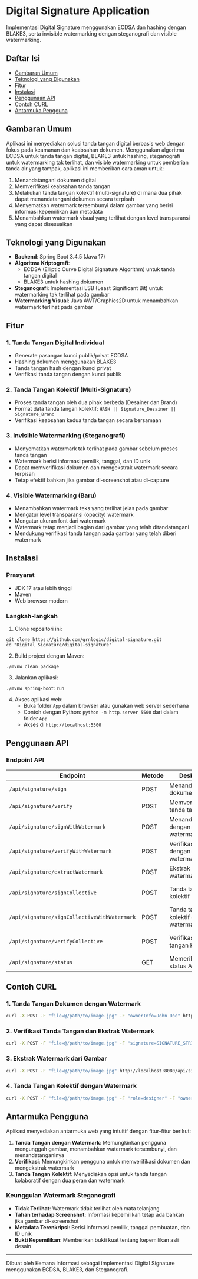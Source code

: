 # Digital Signature Application

Implementasi Digital Signature menggunakan ECDSA dan hashing dengan BLAKE3, serta invisible watermarking dengan steganografi dan visible watermarking.

## Daftar Isi

- [Gambaran Umum](#gambaran-umum)
- [Teknologi yang Digunakan](#teknologi-yang-digunakan)
- [Fitur](#fitur)
- [Instalasi](#instalasi)
- [Penggunaan API](#penggunaan-api)
- [Contoh CURL](#contoh-curl)
- [Antarmuka Pengguna](#antarmuka-pengguna)

## Gambaran Umum

Aplikasi ini menyediakan solusi tanda tangan digital berbasis web dengan fokus pada keamanan dan keabsahan dokumen. Menggunakan algoritma ECDSA untuk tanda tangan digital, BLAKE3 untuk hashing, steganografi untuk watermarking tak terlihat, dan visible watermarking untuk pemberian tanda air yang tampak, aplikasi ini memberikan cara aman untuk:

1. Menandatangani dokumen digital
2. Memverifikasi keabsahan tanda tangan
3. Melakukan tanda tangan kolektif (multi-signature) di mana dua pihak dapat menandatangani dokumen secara terpisah
4. Menyematkan watermark tersembunyi dalam gambar yang berisi informasi kepemilikan dan metadata
5. Menambahkan watermark visual yang terlihat dengan level transparansi yang dapat disesuaikan

## Teknologi yang Digunakan

- **Backend**: Spring Boot 3.4.5 (Java 17)
- **Algoritma Kriptografi**:
  - ECDSA (Elliptic Curve Digital Signature Algorithm) untuk tanda tangan digital
  - BLAKE3 untuk hashing dokumen
- **Steganografi**: Implementasi LSB (Least Significant Bit) untuk watermarking tak terlihat pada gambar
- **Watermarking Visual**: Java AWT/Graphics2D untuk menambahkan watermark terlihat pada gambar

## Fitur

### 1. Tanda Tangan Digital Individual

- Generate pasangan kunci publik/privat ECDSA
- Hashing dokumen menggunakan BLAKE3
- Tanda tangan hash dengan kunci privat
- Verifikasi tanda tangan dengan kunci publik

### 2. Tanda Tangan Kolektif (Multi-Signature)

- Proses tanda tangan oleh dua pihak berbeda (Desainer dan Brand)
- Format data tanda tangan kolektif: `HASH || Signature_Desainer || Signature_Brand`
- Verifikasi keabsahan kedua tanda tangan secara bersamaan

### 3. Invisible Watermarking (Steganografi)

- Menyematkan watermark tak terlihat pada gambar sebelum proses tanda tangan
- Watermark berisi informasi pemilik, tanggal, dan ID unik
- Dapat memverifikasi dokumen dan mengekstrak watermark secara terpisah
- Tetap efektif bahkan jika gambar di-screenshot atau di-capture

### 4. Visible Watermarking (Baru)

- Menambahkan watermark teks yang terlihat jelas pada gambar
- Mengatur level transparansi (opacity) watermark
- Mengatur ukuran font dari watermark
- Watermark tetap menjadi bagian dari gambar yang telah ditandatangani
- Mendukung verifikasi tanda tangan pada gambar yang telah diberi watermark

## Instalasi

### Prasyarat

- JDK 17 atau lebih tinggi
- Maven
- Web browser modern

### Langkah-langkah

1. Clone repositori ini:

```
git clone https://github.com/grnlogic/digital-signature.git
cd "Digital Signature/digital-signature"
```

2. Build project dengan Maven:

```
./mvnw clean package
```

3. Jalankan aplikasi:

```
./mvnw spring-boot:run
```

4. Akses aplikasi web:
   - Buka folder `App` dalam browser atau gunakan web server sederhana
   - Contoh dengan Python: `python -m http.server 5500` dari dalam folder `App`
   - Akses di `http://localhost:5500`

## Penggunaan API

### Endpoint API

| Endpoint                                     | Metode | Deskripsi                              | Parameter                                                                                                                           |
| -------------------------------------------- | ------ | -------------------------------------- | ----------------------------------------------------------------------------------------------------------------------------------- |
| `/api/signature/sign`                        | POST   | Menandatangani dokumen                 | `file`: Dokumen yang akan ditandatangani                                                                                            |
| `/api/signature/verify`                      | POST   | Memverifikasi tanda tangan             | `file`: Dokumen, `signature`: Tanda tangan                                                                                          |
| `/api/signature/signWithWatermark`           | POST   | Menandatangani dengan watermark        | `file`: Gambar, `ownerInfo`: Info pemilik, `designerName`: Nama (opsional)                                                          |
| `/api/signature/verifyWithWatermark`         | POST   | Verifikasi dengan watermark            | `file`: Gambar, `signature`: Tanda tangan                                                                                           |
| `/api/signature/extractWatermark`            | POST   | Ekstrak watermark saja                 | `file`: Gambar yang memiliki watermark                                                                                              |
| `/api/signature/signCollective`              | POST   | Tanda tangan kolektif                  | `file`: Dokumen, `role`: "designer"/"brand", `designerSignature`: Tanda tangan designer (diperlukan jika role=brand)                |
| `/api/signature/signCollectiveWithWatermark` | POST   | Tanda tangan kolektif dengan watermark | `file`: Gambar, `role`: "designer"/"brand", `ownerInfo`: Info pemilik, `designerSignature`: Tanda tangan designer (jika role=brand) |
| `/api/signature/verifyCollective`            | POST   | Verifikasi tanda tangan kolektif       | `file`: Dokumen, `signature`: Tanda tangan kolektif (format: HASH\|\|DESIGNER_SIGNATURE\|\|BRAND_SIGNATURE)                         |
| `/api/signature/status`                      | GET    | Memeriksa status API                   | -                                                                                                                                   |

## Contoh CURL

### 1. Tanda Tangan Dokumen dengan Watermark

```bash
curl -X POST -F "file=@/path/to/image.jpg" -F "ownerInfo=John Doe" http://localhost:8080/api/signature/signWithWatermark
```

### 2. Verifikasi Tanda Tangan dan Ekstrak Watermark

```bash
curl -X POST -F "file=@/path/to/image.jpg" -F "signature=SIGNATURE_STRING" http://localhost:8080/api/signature/verifyWithWatermark
```

### 3. Ekstrak Watermark dari Gambar

```bash
curl -X POST -F "file=@/path/to/image.jpg" http://localhost:8080/api/signature/extractWatermark
```

### 4. Tanda Tangan Kolektif dengan Watermark

```bash
curl -X POST -F "file=@/path/to/image.jpg" -F "role=designer" -F "ownerInfo=John Doe" http://localhost:8080/api/signature/signCollectiveWithWatermark
```

## Antarmuka Pengguna

Aplikasi menyediakan antarmuka web yang intuitif dengan fitur-fitur berikut:

1. **Tanda Tangan dengan Watermark**: Memungkinkan pengguna mengunggah gambar, menambahkan watermark tersembunyi, dan menandatanganinya
2. **Verifikasi**: Memungkinkan pengguna untuk memverifikasi dokumen dan mengekstrak watermark
3. **Tanda Tangan Kolektif**: Menyediakan opsi untuk tanda tangan kolaboratif dengan dua peran dan watermark

### Keunggulan Watermark Steganografi

- **Tidak Terlihat**: Watermark tidak terlihat oleh mata telanjang
- **Tahan terhadap Screenshot**: Informasi kepemilikan tetap ada bahkan jika gambar di-screenshot
- **Metadata Terenkripsi**: Berisi informasi pemilik, tanggal pembuatan, dan ID unik
- **Bukti Kepemilikan**: Memberikan bukti kuat tentang kepemilikan asli desain

---

Dibuat oleh Kemana Informasi sebagai implementasi Digital Signature menggunakan ECDSA, BLAKE3, dan Steganografi.
